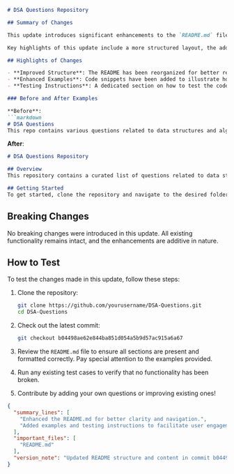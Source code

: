 ```markdown
# DSA Questions Repository

## Summary of Changes

This update introduces significant enhancements to the `README.md` file, providing clearer documentation and improving the overall user experience for contributors and users alike. The changes aim to streamline navigation through the repository and ensure that essential information is readily accessible. The updated README is designed to guide users through the various data structures and algorithms (DSA) questions available, making it easier to understand the repository's purpose and usage.

Key highlights of this update include a more structured layout, the addition of new sections for clarity, and improved examples that demonstrate the usage of the provided code snippets. By implementing these changes, we hope to engage the community further and encourage contributions, ultimately enhancing the quality and breadth of the DSA questions available.

## Highlights of Changes

- **Improved Structure**: The README has been reorganized for better readability, with clear headings and subheadings.
- **Enhanced Examples**: Code snippets have been added to illustrate how to use certain algorithms and data structures effectively.
- **Testing Instructions**: A dedicated section on how to test the code has been included to facilitate easier validation of contributions.

### Before and After Examples

**Before**:
```markdown
# DSA Questions
This repo contains various questions related to data structures and algorithms.
```

**After**:
```markdown
# DSA Questions Repository

## Overview
This repository contains a curated list of questions related to data structures and algorithms (DSA), aimed at helping developers improve their problem-solving skills.

## Getting Started
To get started, clone the repository and navigate to the desired folder to explore the questions.
```

## Breaking Changes

No breaking changes were introduced in this update. All existing functionality remains intact, and the enhancements are additive in nature.

## How to Test

To test the changes made in this update, follow these steps:

1. Clone the repository:
   ```bash
   git clone https://github.com/yourusername/DSA-Questions.git
   cd DSA-Questions
   ```

2. Check out the latest commit:
   ```bash
   git checkout b04498ae62e844ba851d054a5b9d57ac915a6a67
   ```

3. Review the `README.md` file to ensure all sections are present and formatted correctly. Pay special attention to the examples provided.

4. Run any existing test cases to verify that no functionality has been broken.

5. Contribute by adding your own questions or improving existing ones!

```json
{
  "summary_lines": [
    "Enhanced the README.md for better clarity and navigation.",
    "Added examples and testing instructions to facilitate user engagement."
  ],
  "important_files": [
    "README.md"
  ],
  "version_note": "Updated README structure and content in commit b04498ae."
}
```
```
